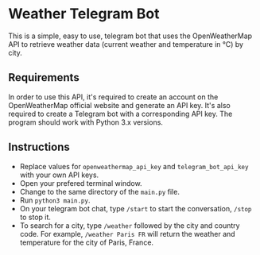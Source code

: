 <h1>Weather Telegram Bot</h1>

This is a simple, easy to use, telegram bot that uses the OpenWeatherMap API to retrieve weather data (current weather and temperature in °C) by city.

<h2>Requirements</h2>

In order to use this API, it's required to create an account on the OpenWeatherMap official website and generate an API key.
It's also required to create a Telegram bot with a corresponding API key.
The program should work with Python 3.x versions.

<h2>Instructions</h2>

- Replace values for `openweathermap_api_key` and `telegram_bot_api_key` with your own API keys.
- Open your prefered terminal window.
- Change to the same directory of the `main.py` file.
- Run `python3 main.py`.
- On your telegram bot chat, type `/start` to start the conversation, `/stop` to stop it.
- To search for a city, type `/weather` followed by the city and country code. For example, `/weather Paris FR` will return the weather and temperature for the city of Paris, France.
